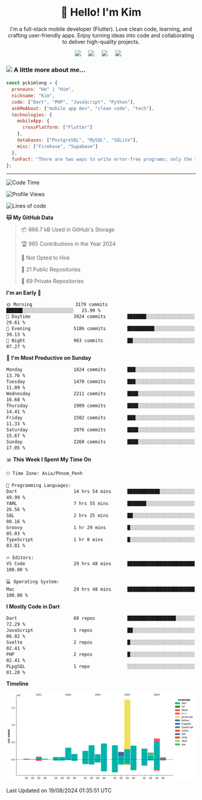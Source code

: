 <h1 align="center">👋 Hello! I'm Kim</h1>

<p align="center">
   I'm a full-stack mobile developer (Flutter). Love clean code, learning, and crafting user-friendly apps. Enjoy turning ideas into code and collaborating to deliver high-quality projects.
</p>

<p align="center">
  <a href="mailto:pochkimlong88@gmail.com"><img src="https://img.shields.io/badge/gmail-%23D14836.svg?&style=for-the-badge&logo=gmail&logoColor=white" /></a>&nbsp;&nbsp;&nbsp;&nbsp;
  <a href="https://t.me/pochkimlong/"><img src="https://img.shields.io/badge/telegram-%230077B5.svg?&style=for-the-badge&logo=telegram&logoColor=white" /></a>&nbsp;&nbsp;&nbsp;&nbsp;
  <a href="https://www.youtube.com/@PochKimlong/"><img src="https://img.shields.io/badge/youtube-%23dc2743.svg?&style=for-the-badge&logo=youtube&logoColor=white" /></a>&nbsp;&nbsp;&nbsp;&nbsp;
  <a href="https://www.tiktok.com/@pckimlong/"><img src="https://img.shields.io/badge/tiktok-%23000000.svg?&style=for-the-badge&logo=tiktok&logoColor=white" /></a>&nbsp;&nbsp;&nbsp;&nbsp;
</p>

### <img src="https://media.giphy.com/media/VgCDAzcKvsR6OM0uWg/giphy.gif" width="50"> A little more about me...  

```javascript
const pckimlong = {
  pronouns: "He" | "Him",
  nickname: "Kim",
  code: ["Dart", "PHP", "JavaScript", "Python"],
  askMeAbout: ["mobile app dev", "clean code", "tech"],
  technologies: {
    mobileApp: {
      crossPlatform: ["Flutter"]
    },
    databases: ["PostgreSQL", "MySQL", "SQLite"],
    misc: ["Firebase", "Supabase"]
  },
  funFact: "There are two ways to write error-free programs; only the third one works."
};
```
---

<!--START_SECTION:waka-->
![Code Time](http://img.shields.io/badge/Code%20Time-366%20hrs%2031%20mins-blue)

![Profile Views](http://img.shields.io/badge/Profile%20Views-4-blue)

![Lines of code](https://img.shields.io/badge/From%20Hello%20World%20I%27ve%20Written-25.1%20million%20lines%20of%20code-blue)

**🐱 My GitHub Data** 

> 📦 666.7 kB Used in GitHub's Storage 
 > 
> 🏆 965 Contributions in the Year 2024
 > 
> 🚫 Not Opted to Hire
 > 
> 📜 21 Public Repositories 
 > 
> 🔑 69 Private Repositories 
 > 
**I'm an Early 🐤** 

```text
🌞 Morning                3179 commits        ██████░░░░░░░░░░░░░░░░░░░   23.99 % 
🌆 Daytime                3924 commits        ███████░░░░░░░░░░░░░░░░░░   29.61 % 
🌃 Evening                5186 commits        ██████████░░░░░░░░░░░░░░░   39.13 % 
🌙 Night                  963 commits         ██░░░░░░░░░░░░░░░░░░░░░░░   07.27 % 
```
📅 **I'm Most Productive on Sunday** 

```text
Monday                   1824 commits        ███░░░░░░░░░░░░░░░░░░░░░░   13.76 % 
Tuesday                  1470 commits        ███░░░░░░░░░░░░░░░░░░░░░░   11.09 % 
Wednesday                2211 commits        ████░░░░░░░░░░░░░░░░░░░░░   16.68 % 
Thursday                 1909 commits        ████░░░░░░░░░░░░░░░░░░░░░   14.41 % 
Friday                   1502 commits        ███░░░░░░░░░░░░░░░░░░░░░░   11.33 % 
Saturday                 2076 commits        ████░░░░░░░░░░░░░░░░░░░░░   15.67 % 
Sunday                   2260 commits        ████░░░░░░░░░░░░░░░░░░░░░   17.05 % 
```


📊 **This Week I Spent My Time On** 

```text
🕑︎ Time Zone: Asia/Phnom_Penh

💬 Programming Languages: 
Dart                     14 hrs 54 mins      ████████████░░░░░░░░░░░░░   49.99 % 
YAML                     7 hrs 55 mins       ███████░░░░░░░░░░░░░░░░░░   26.56 % 
SQL                      2 hrs 25 mins       ██░░░░░░░░░░░░░░░░░░░░░░░   08.16 % 
Groovy                   1 hr 29 mins        █░░░░░░░░░░░░░░░░░░░░░░░░   05.03 % 
TypeScript               1 hr 8 mins         █░░░░░░░░░░░░░░░░░░░░░░░░   03.81 % 

🔥 Editors: 
VS Code                  29 hrs 48 mins      █████████████████████████   100.00 % 

💻 Operating System: 
Mac                      29 hrs 48 mins      █████████████████████████   100.00 % 
```

**I Mostly Code in Dart** 

```text
Dart                     60 repos            ██████████████████░░░░░░░   72.29 % 
JavaScript               5 repos             ██░░░░░░░░░░░░░░░░░░░░░░░   06.02 % 
Svelte                   2 repos             █░░░░░░░░░░░░░░░░░░░░░░░░   02.41 % 
PHP                      2 repos             █░░░░░░░░░░░░░░░░░░░░░░░░   02.41 % 
PLpgSQL                  1 repo              ░░░░░░░░░░░░░░░░░░░░░░░░░   01.20 % 
```



**Timeline**

![Lines of Code chart](https://raw.githubusercontent.com/pckimlong/pckimlong/main/assets/bar_graph.png)


 Last Updated on 19/08/2024 01:35:51 UTC
<!--END_SECTION:waka-->

<!---
PochKimlong/PochKimlong is a ✨ special ✨ repository because its `README.md` (this file) appears on your GitHub profile.
You can click the Preview link to take a look at your changes.
--->
